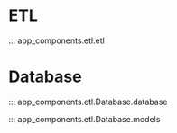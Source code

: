 # ETL 

::: app_components.etl.etl

# Database

::: app_components.etl.Database.database

::: app_components.etl.Database.models
